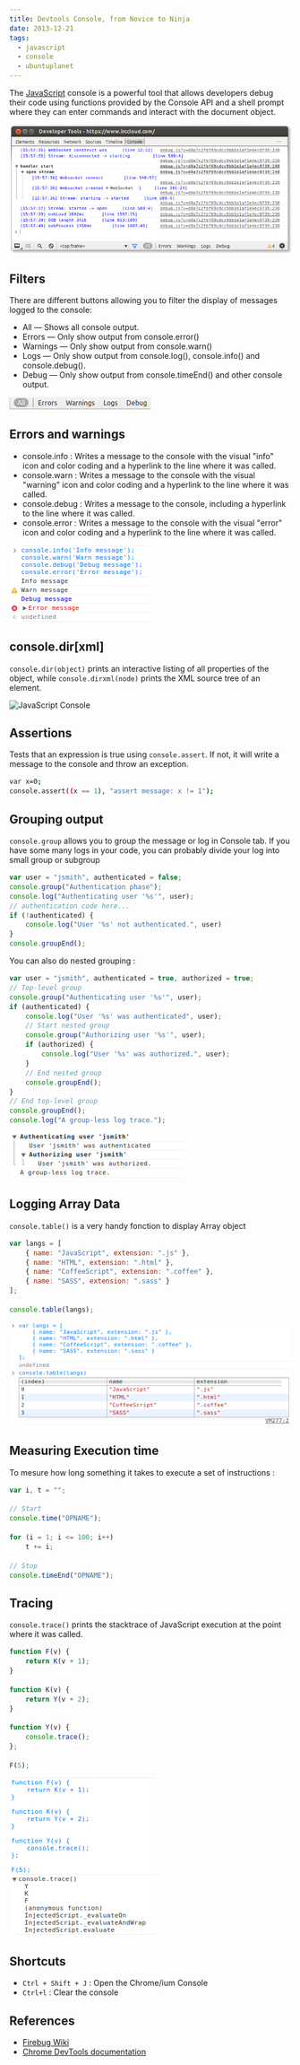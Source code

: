 ```yaml
---
title: Devtools Console, from Novice to Ninja
date: 2013-12-21
tags:
  - javascript
  - console
  - ubuntuplanet
---
```

The [JavaScript][0] console is a powerful tool that allows developers debug their code using functions provided by the Console API and a shell prompt where they can enter commands and interact with the document object.

![JavaScript Console](/assets/posts/jsconsole/console.png)

## Filters

There are different buttons allowing you to filter the display of messages logged to the console:

* All — Shows all console output.
* Errors — Only show output from console.error()
* Warnings — Only show output from console.warn()
* Logs — Only show output from console.log(), console.info() and console.debug().
* Debug — Only show output from console.timeEnd() and other console output.

![Filters](/assets/posts/jsconsole/filters.png)

## Errors and warnings

* console.info : Writes a message to the console with the visual "info" icon and color coding and a hyperlink to the line where it was called.
* console.warn : Writes a message to the console with the visual "warning" icon and color coding and a hyperlink to the line where it was called.
* console.debug : Writes a message to the console, including a hyperlink to the line where it was called.
* console.error : Writes a message to the console with the visual "error" icon and color coding and a hyperlink to the line where it was called.

![Logging](/assets/posts/jsconsole/logging.png)

## console.dir[xml]

```console.dir(object)``` prints an interactive listing of all properties of the object, while ```console.dirxml(node)``` prints the XML source tree of an element.

![JavaScript Console](/assets/posts/jsconsole/dir.png)

## Assertions

Tests that an expression is true using ```console.assert```. If not, it will write a message to the console and throw an exception.

```sh
var x=0;
console.assert((x == 1), "assert message: x != 1");
```

## Grouping output

```console.group``` allows you to group the message or log in Console tab. If you have some many logs in your code, you can probably divide your log into small group or subgroup

```js
var user = "jsmith", authenticated = false;
console.group("Authentication phase");
console.log("Authenticating user '%s'", user);
// authentication code here...
if (!authenticated) {
    console.log("User '%s' not authenticated.", user)
}
console.groupEnd();
```

You can also do nested grouping :

```js
var user = "jsmith", authenticated = true, authorized = true;
// Top-level group
console.group("Authenticating user '%s'", user);
if (authenticated) {
    console.log("User '%s' was authenticated", user);
    // Start nested group
    console.group("Authorizing user '%s'", user);
    if (authorized) {
        console.log("User '%s' was authorized.", user);
    }
    // End nested group
    console.groupEnd();
}
// End top-level group
console.groupEnd();
console.log("A group-less log trace.");
```

![Nested Grouping](/assets/posts/jsconsole/nested.png)

## Logging Array Data

```console.table()``` is a very handy fonction to display Array object

```js
var langs = [
    { name: "JavaScript", extension: ".js" },
    { name: "HTML", extension: ".html" },
    { name: "CoffeeScript", extension: ".coffee" },
    { name: "SASS", extension: ".sass" }
];

console.table(langs);
```

![JavaScript Console](/assets/posts/jsconsole/table.png)

## Measuring Execution time

To mesure how long something it takes to execute a set of instructions :

```js
var i, t = "";

// Start
console.time("OPNAME");

for (i = 1; i <= 100; i++)
    t += i;

// Stop
console.timeEnd("OPNAME");
```

## Tracing

```console.trace()``` prints the stacktrace of JavaScript execution at the point where it was called.

```js
function F(v) {
    return K(v + 1);
}

function K(v) {
    return Y(v + 2);
}

function Y(v) {
    console.trace();
};

F(5);
```
![Console Trace](/assets/posts/jsconsole/trace.png)

## Shortcuts

* ```Ctrl + Shift + J``` : Open the Chrome/ium Console
* ```Ctrl+l``` : Clear the console

## References

* [Firebug Wiki][1]
* [Chrome DevTools documentation][2]

[0]: http://daker.me/2013/06/5-html5-javascript-apis-to-keep-an-eye-on.html
[1]: http://getfirebug.com/wiki/index.php/Console_Panel
[2]: https://developers.google.com/chrome-developer-tools/docs/javascript-debugging#console-assert
